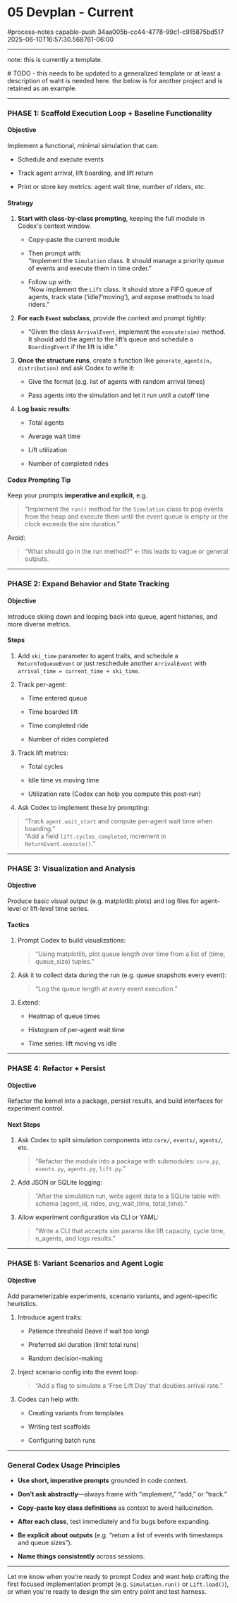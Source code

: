 # 05 Devplan - Current

#process-notes
capable-push
34aa005b-cc44-4778-99c1-c915875bd517
2025-06-10T16:57:30.568761-06:00


***

note: this is currently a template. 

\# TODO - this needs to be updated to a generalized template or at least a description of waht is needed here. the below is for another project and is retained as an example. 

---

### PHASE 1: Scaffold Execution Loop + Baseline Functionality

#### Objective

Implement a functional, minimal simulation that can:

- Schedule and execute events
    
- Track agent arrival, lift boarding, and lift return
    
- Print or store key metrics: agent wait time, number of riders, etc.
    

#### Strategy

1. **Start with class-by-class prompting**, keeping the full module in Codex's context window.
    
    - Copy-paste the current module
        
    - Then prompt with:  
        “Implement the `Simulation` class. It should manage a priority queue of events and execute them in time order.”
        
    - Follow up with:  
        “Now implement the `Lift` class. It should store a FIFO queue of agents, track state (‘idle’/‘moving’), and expose methods to load riders.”
        
2. **For each `Event` subclass**, provide the context and prompt tightly:
    
    - “Given the class `ArrivalEvent`, implement the `execute(sim)` method. It should add the agent to the lift’s queue and schedule a `BoardingEvent` if the lift is idle.”
        
3. **Once the structure runs**, create a function like `generate_agents(n, distribution)` and ask Codex to write it:
    
    - Give the format (e.g. list of agents with random arrival times)
        
    - Pass agents into the simulation and let it run until a cutoff time
        
4. **Log basic results**:
    
    - Total agents
        
    - Average wait time
        
    - Lift utilization
        
    - Number of completed rides
        

#### Codex Prompting Tip

Keep your prompts **imperative and explicit**, e.g.

> “Implement the `run()` method for the `Simulation` class to pop events from the heap and execute them until the event queue is empty or the clock exceeds the sim duration.”

Avoid:

> “What should go in the run method?” ← this leads to vague or general outputs.

---

### PHASE 2: Expand Behavior and State Tracking

#### Objective

Introduce skiing down and looping back into queue, agent histories, and more diverse metrics.

#### Steps

1. Add `ski_time` parameter to agent traits, and schedule a `ReturnToQueueEvent` or just reschedule another `ArrivalEvent` with `arrival_time = current_time + ski_time`.
    
2. Track per-agent:
    
    - Time entered queue
        
    - Time boarded lift
        
    - Time completed ride
        
    - Number of rides completed
        
3. Track lift metrics:
    
    - Total cycles
        
    - Idle time vs moving time
        
    - Utilization rate (Codex can help you compute this post-run)
        
4. Ask Codex to implement these by prompting:
    

> “Track `agent.wait_start` and compute per-agent wait time when boarding.”  
> “Add a field `lift.cycles_completed`, increment in `ReturnEvent.execute()`.”

---

### PHASE 3: Visualization and Analysis

#### Objective

Produce basic visual output (e.g. matplotlib plots) and log files for agent-level or lift-level time series.

#### Tactics

1. Prompt Codex to build visualizations:
    
    > “Using matplotlib, plot queue length over time from a list of (time, queue_size) tuples.”
    
2. Ask it to collect data during the run (e.g. queue snapshots every event):
    
    > “Log the queue length at every event execution.”
    
3. Extend:
    
    - Heatmap of queue times
        
    - Histogram of per-agent wait time
        
    - Time series: lift moving vs idle
        

---

### PHASE 4: Refactor + Persist

#### Objective

Refactor the kernel into a package, persist results, and build interfaces for experiment control.

#### Next Steps

1. Ask Codex to split simulation components into `core/`, `events/`, `agents/`, etc.
    
    > “Refactor the module into a package with submodules: `core.py`, `events.py`, `agents.py`, `lift.py`.”
    
2. Add JSON or SQLite logging:
    
    > “After the simulation run, write agent data to a SQLite table with schema (agent_id, rides, avg_wait_time, total_time).”
    
3. Allow experiment configuration via CLI or YAML:
    
    > “Write a CLI that accepts sim params like lift capacity, cycle time, n_agents, and logs results.”
    

---

### PHASE 5: Variant Scenarios and Agent Logic

#### Objective

Add parameterizable experiments, scenario variants, and agent-specific heuristics.

1. Introduce agent traits:
    
    - Patience threshold (leave if wait too long)
        
    - Preferred ski duration (limit total runs)
        
    - Random decision-making
        
2. Inject scenario config into the event loop:
    
    > “Add a flag to simulate a ‘Free Lift Day’ that doubles arrival rate.”
    
3. Codex can help with:
    
    - Creating variants from templates
        
    - Writing test scaffolds
        
    - Configuring batch runs
        

---

### General Codex Usage Principles

- **Use short, imperative prompts** grounded in code context.
    
- **Don’t ask abstractly**—always frame with “implement,” “add,” or “track.”
    
- **Copy-paste key class definitions** as context to avoid hallucination.
    
- **After each class**, test immediately and fix bugs before expanding.
    
- **Be explicit about outputs** (e.g. “return a list of events with timestamps and queue sizes”).
    
- **Name things consistently** across sessions.
    

---

Let me know when you’re ready to prompt Codex and want help crafting the first focused implementation prompt (e.g. `Simulation.run()` or `Lift.load()`), or when you're ready to design the sim entry point and test harness.

